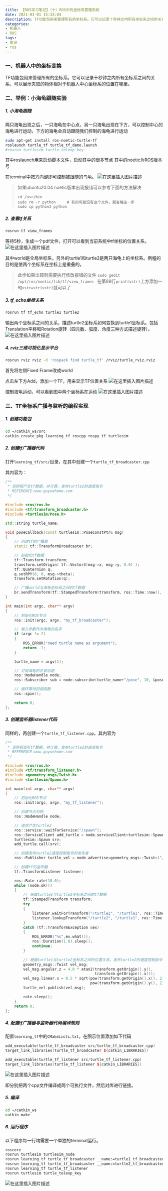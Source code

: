 ```yaml
---
title: 【ROS学习笔记】（十）ROS中的坐标系管理系统
date: 2021-03-01 15:33:04
description: TF功能包用来管理所有的坐标系。它可以记录十秒钟之内所有坐标系之间的关系，可以展示夹取的物体相对于机器人中心坐标系的位置在哪里。
categories:
- 机器人
- ROS
tags:
- 笔记
- ros
---
```


### 一、机器人中的坐标变换

TF功能包用来管理所有的坐标系。它可以记录十秒钟之内所有坐标系之间的关系，可以展示夹取的物体相对于机器人中心坐标系的位置在哪里。

### 二、举例：小海龟跟随实验

##### 1. 小海龟跟随

两只海龟出现之后，一只海龟在中心点，另一只海龟出现在下方，可以控制中心的海龟进行运动，下方的海龟会自动跟随我们控制的海龟进行运动

```bash
sudo apt-get install ros-noetic-turtle-tf
roslaunch turtle_tf turtle_tf_demo.launch
#rosrun turtlesim turtle_teleop_key
```
其中roslaunch用来启动脚本文件，启动其中的很多节点
其中的noetic为ROS版本号

在terminal中按方向键即可控制被跟随的乌龟。
![在这里插入图片描述](https://img-blog.csdnimg.cn/20210301150223793.png?x-oss-process=image/watermark,type_ZmFuZ3poZW5naGVpdGk,shadow_10,text_aHR0cHM6Ly9ibG9nLmNzZG4ubmV0L3dlaXhpbl80NDU0MzQ2Mw==,size_16,color_FFFFFF,t_70)
> 如果ubuntu20.04 noetic版本出现报错可以参考下面的方法解决
> ```
> cd /usr/bin
> sudo rm -r python		# 有的可能没有这个文件，就省略这一步
> sudo cp python3 python
> ```
##### 2. 查看tf关系

```bash
rosrun tf view_frames
```

等待5秒，生成一个pdf文件，打开可以看到当前系统中tf坐标的位置关系。
![在这里插入图片描述](https://img-blog.csdnimg.cn/20210301151603341.png?x-oss-process=image/watermark,type_ZmFuZ3poZW5naGVpdGk,shadow_10,text_aHR0cHM6Ly9ibG9nLmNzZG4ubmV0L3dlaXhpbl80NDU0MzQ2Mw==,size_16,color_FFFFFF,t_70)

其中world是全局坐标系，另外的turtle1和turtle2是两只海龟上的坐标系。例程的目的是使两个坐标系在坐标上是重叠的。

> 此步如果出错则需要执行修改报错的文件
> `sudo gedit /opt/ros/noetic/lib/tf/view_frames `
> 在第88行`print(vstr)`上方添加一句`vstr=str(vstr)`就可以了
##### 3. tf_echo坐标关系

```bash
rosrun tf tf_echo turtle1 turtle2
```

输出两个坐标系之间的关系，描述turtle2坐标系如何变换到turtle1坐标系。包括Translation平移和Rotation旋转（四元数、弧度、角度三种方式描述旋转）。
![在这里插入图片描述](https://img-blog.csdnimg.cn/20210301151641849.png?x-oss-process=image/watermark,type_ZmFuZ3poZW5naGVpdGk,shadow_10,text_aHR0cHM6Ly9ibG9nLmNzZG4ubmV0L3dlaXhpbl80NDU0MzQ2Mw==,size_16,color_FFFFFF,t_70)

##### 4. rviz三维可视化显示平台

```bash
rosrun rviz rviz -d 'rospack find turtle_tf' /rviz/turtle_rviz.rviz
```

首先将左侧Fixed Frame改成world

点击左下方Add，添加一个TF，用来显示TF位置关系
![在这里插入图片描述](https://img-blog.csdnimg.cn/20210301152021546.png?x-oss-process=image/watermark,type_ZmFuZ3poZW5naGVpdGk,shadow_10,text_aHR0cHM6Ly9ibG9nLmNzZG4ubmV0L3dlaXhpbl80NDU0MzQ2Mw==,size_16,color_FFFFFF,t_70)

控制海龟运动，可以看到图中两个坐标系在运动
![在这里插入图片描述](https://img-blog.csdnimg.cn/20210301152153434.png?x-oss-process=image/watermark,type_ZmFuZ3poZW5naGVpdGk,shadow_10,text_aHR0cHM6Ly9ibG9nLmNzZG4ubmV0L3dlaXhpbl80NDU0MzQ2Mw==,size_16,color_FFFFFF,t_70)

### 三、TF坐标系广播与监听的编程实现
##### 1. 创建功能包

```bash
cd ~/catkin_ws/src
catkin_create_pkg learning_tf roscpp rospy tf turtlesim
```

##### 2. 创建tf广播器代码

打开`learning_tf/src/`目录，在其中创建一个`turtle_tf_broadcaster.cpp`

其内容为：

```c++
/**
 * 该例程产生tf数据，并计算、发布turtle2的速度指令
 * REFERENCE:www.guyuehome.com
 */

#include <ros/ros.h>
#include <tf/transform_broadcaster.h>
#include <turtlesim/Pose.h>

std::string turtle_name;

void poseCallback(const turtlesim::PoseConstPtr& msg)
{
	// 创建tf的广播器
	static tf::TransformBroadcaster br;

	// 初始化tf数据
	tf::Transform transform;
	transform.setOrigin( tf::Vector3(msg->x, msg->y, 0.0) );
	tf::Quaternion q;
	q.setRPY(0, 0, msg->theta);
	transform.setRotation(q);

	// 广播world与海龟坐标系之间的tf数据
	br.sendTransform(tf::StampedTransform(transform, ros::Time::now(), "world", turtle_name));
}

int main(int argc, char** argv)
{
    // 初始化ROS节点
	ros::init(argc, argv, "my_tf_broadcaster");

	// 输入参数作为海龟的名字
	if (argc != 2)
	{
		ROS_ERROR("need turtle name as argument"); 
		return -1;
	}

	turtle_name = argv[1];

	// 订阅海龟的位姿话题
	ros::NodeHandle node;
	ros::Subscriber sub = node.subscribe(turtle_name+"/pose", 10, &poseCallback);

    // 循环等待回调函数
	ros::spin();

	return 0;
};
```

##### 3. 创建监听器listener代码

同样的，再创建一个`turtle_tf_listener.cpp`，其内容为

```c++
/**
 * 该例程监听tf数据，并计算、发布turtle2的速度指令
 * REFERENCE:www.guyuehome.com
 */

#include <ros/ros.h>
#include <tf/transform_listener.h>
#include <geometry_msgs/Twist.h>
#include <turtlesim/Spawn.h>

int main(int argc, char** argv)
{
	// 初始化ROS节点
	ros::init(argc, argv, "my_tf_listener");

    // 创建节点句柄
	ros::NodeHandle node;

	// 请求产生turtle2
	ros::service::waitForService("/spawn");
	ros::ServiceClient add_turtle = node.serviceClient<turtlesim::Spawn>("/spawn");
	turtlesim::Spawn srv;
	add_turtle.call(srv);

	// 创建发布turtle2速度控制指令的发布者
	ros::Publisher turtle_vel = node.advertise<geometry_msgs::Twist>("/turtle2/cmd_vel", 10);

	// 创建tf的监听器
	tf::TransformListener listener;

	ros::Rate rate(10.0);
	while (node.ok())
	{
		// 获取turtle1与turtle2坐标系之间的tf数据
		tf::StampedTransform transform;
		try
		{
			listener.waitForTransform("/turtle2", "/turtle1", ros::Time(0), ros::Duration(3.0));
			listener.lookupTransform("/turtle2", "/turtle1", ros::Time(0), transform);
		}
		catch (tf::TransformException &ex) 
		{
			ROS_ERROR("%s",ex.what());
			ros::Duration(1.0).sleep();
			continue;
		}

		// 根据turtle1与turtle2坐标系之间的位置关系，发布turtle2的速度控制指令
		geometry_msgs::Twist vel_msg;
		vel_msg.angular.z = 4.0 * atan2(transform.getOrigin().y(),
				                        transform.getOrigin().x());
		vel_msg.linear.x = 0.5 * sqrt(pow(transform.getOrigin().x(), 2) +
				                      pow(transform.getOrigin().y(), 2));
		turtle_vel.publish(vel_msg);

		rate.sleep();
	}
	return 0;
};
```

##### 4. 配置tf广播器与监听器代码编译规则

配置`learning_tf`中的`CMakeLists.txt`，在图示位置添加如下代码

```c++
add_executable(turtle_tf_broadcaster src/turtle_tf_broadcaster.cpp)
target_link_libraries(turtle_tf_broadcaster ${catkin_LIBRARIES})

add_executable(turtle_tf_listener src/turtle_tf_listener.cpp)
target_link_libraries(turtle_tf_listener ${catkin_LIBRARIES})
```
![在这里插入图片描述](https://img-blog.csdnimg.cn/20210301152515882.png?x-oss-process=image/watermark,type_ZmFuZ3poZW5naGVpdGk,shadow_10,text_aHR0cHM6Ly9ibG9nLmNzZG4ubmV0L3dlaXhpbl80NDU0MzQ2Mw==,size_16,color_FFFFFF,t_70)

即分别把两个cpp文件编译成两个可执行文件，然后对库进行链接。

##### 5. 编译

```bash
cd ~/catkin_ws
catkin_make
```

##### 6. 运行程序

以下程序每一行均需要一个单独的terminal运行。

```bash
roscore
rosrun turtlesim turtlesim_node
rosrun learning_tf turtle_tf_broadcaster __name:=turtle1_tf_broadcaster /turtle1
rosrun learning_tf turtle_tf_broadcaster __name:=turtle2_tf_broadcaster /turtle2
rosrun learning_tf turtle_tf_listener
rosrun turtlesim turtle_teleop_key
```

![在这里插入图片描述](https://img-blog.csdnimg.cn/20210301153221708.png?x-oss-process=image/watermark,type_ZmFuZ3poZW5naGVpdGk,shadow_10,text_aHR0cHM6Ly9ibG9nLmNzZG4ubmV0L3dlaXhpbl80NDU0MzQ2Mw==,size_16,color_FFFFFF,t_70)